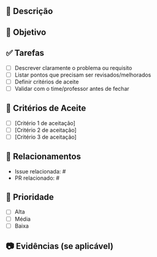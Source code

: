 ## 📝 Descrição
<!-- Explique resumidamente qual é o problema ou melhoria necessária -->

## 🎯 Objetivo
<!-- O que se espera alcançar com essa issue -->

## ✅ Tarefas
- [ ] Descrever claramente o problema ou requisito
- [ ] Listar pontos que precisam ser revisados/melhorados
- [ ] Definir critérios de aceite
- [ ] Validar com o time/professor antes de fechar

## 📌 Critérios de Aceite
- [ ] [Critério 1 de aceitação]
- [ ] [Critério 2 de aceitação]
- [ ] [Critério 3 de aceitação]

## 🔗 Relacionamentos
<!-- Se houver, linke PRs ou outras issues relacionadas -->
- Issue relacionada: #  
- PR relacionado: #  

## 📌 Prioridade
- [ ] Alta  
- [ ] Média  
- [ ] Baixa  

## 📷 Evidências (se aplicável)
<!-- Adicione prints de tela, trechos do documento ou logs de teste -->
